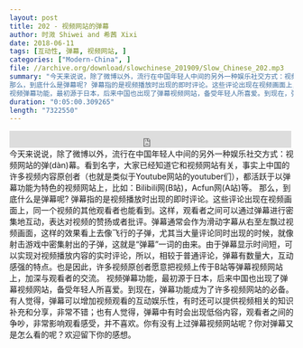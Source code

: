 ```yaml
---
layout: post
title: 202 - 视频网站的弹幕
author: 时溦 Shiwei and 希茜 Xixi
date: 2018-06-11
tags: [互动性, 弹幕, 视频网站, ]
categories: ["Modern-China", ]
file: //archive.org/download/slowchinese_201909/Slow_Chinese_202.mp3
summary: "今天来说说，除了微博以外，流行在中国年轻人中间的另外一种娱乐社交方式：视频网站的弹(dàn)幕。看到名字，大家已经知道它和视频网站有关，事实上中国的许多视频内容原创者（也就是类似于Youtube网站的youtuber们），都活跃于以弹幕功能为特色的视频网站上，比如：Bilibili网(B站)，Acfun网(A站)等。  
那么，到底什么是弹幕呢? 弹幕指的是视频播放时出现的即时评论。这些评论出现在视频画面上，同一个视频的其他观看者也能看到。这样，观看者之间可以通过弹幕进行密集地互动，表达对视频的赞扬或者批评。弹幕通常会作为滑动字幕从右至左飘过视频画面，这样的效果看上去像飞行的子弹，尤其当大量评论同时出现的时候，就像射击游戏中密集射出的子弹，这就是“弹幕”一词的由来。由于弹幕显示时间短，可以实现对视频播放内容的实时评论，所以，相较于普通评论，弹幕有数量大，互动感强的特点。也是因此，许多视频原创者愿意把视频上传于B站等弹幕视频网站上，加深与观看者的交流。  
视频弹幕功能，最初源于日本，后来中国也出现了弹幕视频网站，备受年轻人所喜爱。到现在，弹幕功能成为了许多视频网站的必备。有人觉得，弹幕可以增加视频观看的互动娱乐性，有时还可以提供视频相关的知识补充和分享，非常不错；也有人觉得，弹幕中有时会出现低俗内容，观看者之间的争吵，非常影响观看感受，并不喜欢。你有没有上过弹幕视频网站呢？你对弹幕又是怎么看的呢？欢迎留下你的感想。"
duration: "0:05:00.309265"
length: "7322550"
---
```


<iframe src="https://archive.org/embed/slowchinese_201909/Slow_Chinese_202.mp3" width="500" height="30" frameborder="0" webkitallowfullscreen="true" mozallowfullscreen="true" allowfullscreen></iframe>
今天来说说，除了微博以外，流行在中国年轻人中间的另外一种娱乐社交方式：视频网站的弹(dàn)幕。看到名字，大家已经知道它和视频网站有关，事实上中国的许多视频内容原创者（也就是类似于Youtube网站的youtuber们），都活跃于以弹幕功能为特色的视频网站上，比如：Bilibili网(B站)，Acfun网(A站)等。  
那么，到底什么是弹幕呢? 弹幕指的是视频播放时出现的即时评论。这些评论出现在视频画面上，同一个视频的其他观看者也能看到。这样，观看者之间可以通过弹幕进行密集地互动，表达对视频的赞扬或者批评。弹幕通常会作为滑动字幕从右至左飘过视频画面，这样的效果看上去像飞行的子弹，尤其当大量评论同时出现的时候，就像射击游戏中密集射出的子弹，这就是“弹幕”一词的由来。由于弹幕显示时间短，可以实现对视频播放内容的实时评论，所以，相较于普通评论，弹幕有数量大，互动感强的特点。也是因此，许多视频原创者愿意把视频上传于B站等弹幕视频网站上，加深与观看者的交流。  
视频弹幕功能，最初源于日本，后来中国也出现了弹幕视频网站，备受年轻人所喜爱。到现在，弹幕功能成为了许多视频网站的必备。有人觉得，弹幕可以增加视频观看的互动娱乐性，有时还可以提供视频相关的知识补充和分享，非常不错；也有人觉得，弹幕中有时会出现低俗内容，观看者之间的争吵，非常影响观看感受，并不喜欢。你有没有上过弹幕视频网站呢？你对弹幕又是怎么看的呢？欢迎留下你的感想。